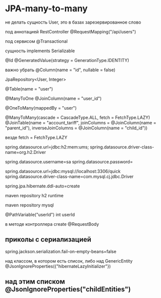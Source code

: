 # JPA-many-to-many

не делать сущность User, это в базах зарезервированное слово



под аннотацией RestController
@RequestMapping("/api/users")



под сервисом
@Transactional



сущность implements Serializable



@Id
@GeneratedValue(strategy = GenerationType.IDENTITY)



важно убрать
@Column(name = "id", nullable = false)



JpaRepository<User, Integer>



@Table(name = "user")



@ManyToOne
@JoinColumn(name = "user_id")



@OneToMany(mappedBy = "user")


@ManyToMany(cascade = CascadeType.ALL, fetch = FetchType.LAZY)
@JoinTable(name = "account_tariff",
joinColumns = @JoinColumn(name = "parent_id"),
inverseJoinColumns = @JoinColumn(name = "child_id"))



везде
fetch = FetchType.LAZY



spring.datasource.url=jdbc:h2:mem:ums;
spring.datasource.driver-class-name=org.h2.Driver

spring.datasource.username=sa
spring.datasource.password=

spring.datasource.url=jdbc:mysql://localhost:3306/quick
spring.datasource.driver-class-name=com.mysql.cj.jdbc.Driver

spring.jpa.hibernate.ddl-auto=create



maven repository h2
<scope>runtime</scope>

maven repository mysql



@PathVariable("userId") int userId



в методе контроллера create
@RequestBody



приколы с сериализацией
-----------------------------------
spring.jackson.serialization.fail-on-empty-beans=false

над классом, в котором есть список, либо над GenericEntity
@JsonIgnoreProperties({"hibernateLazyInitializer"})

над этим списком
@JsonIgnoreProperties("childEntities")
-----------------------------------
